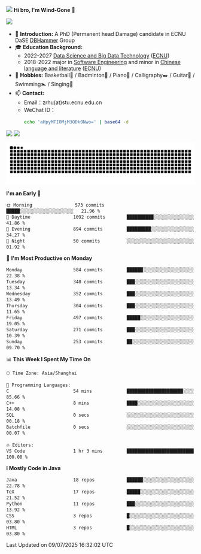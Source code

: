 <img src="https://media.giphy.com/media/LnQjpWaON8nhr21vNW/giphy.gif" width="60">  **Hi bro, I'm Wind-Gone** 👋

![](https://komarev.com/ghpvc/?username=your-github-Wind-Gone&style=flat-square)

- 🌱 **Introduction:** A PhD (Permanent head Damage) candidate in ECNU DaSE [DBHammer](https://dbhammer.github.io/) Group
- 🎓 **Education Background:**
  - 2022-2027 [Data Science and Big Data Technology](http://dase.ecnu.edu.cn/) ([ECNU](https://www.ecnu.edu.cn/))
  - 2018-2022 major in [Software Engineering](http://www.sei.ecnu.edu.cn/) and minor in [Chinese language and literature](https://zhwx.ecnu.edu.cn/) ([ECNU](https://www.ecnu.edu.cn/))
- 🐣 **Hobbies:** Basketball🏀 / Badminton🏸 / Piano🎹 / Calligraphy✒️ / Guitar🎸 / Swimming🏊 / Singing🎤
- 📫 **Contact:**
  - Email：zrhu(at)stu.ecnu.edu.cn
  - WeChat ID：
    ```bash
    echo 'aHpyMTI0MjM3ODk0Nwo=' | base64 -d
    ```
<div>
  <img width="390px" src="https://github-readme-stats.vercel.app/api?username=Wind-Gone&show_icons=true&theme=vue">
  <img width="415px" src="http://github-readme-streak-stats.herokuapp.com/?user=Wind-Gone&theme=vue">
<!--   <img width="390px" src="https://github-readme-stats.anuraghazra1.vercel.app/api/top-langs/?username=Wind-Gone&layout=compact&theme=vue" /> -->
</div>

<!--[![Zirui Hu's github activity graph](https://github-readme-activity-graph.vercel.app/graph?username=Wind-Gone&theme=flat-square)](https://github.com/Wind-Gone/github-readme-activity-graph)-->
![Snake animation](https://raw.githubusercontent.com/Wind-Gone/Wind-Gone/output/github-contribution-grid-snake.svg)

<!--START_SECTION:waka-->
**I'm an Early 🐤** 

```text
🌞 Morning                573 commits         █████░░░░░░░░░░░░░░░░░░░░   21.96 % 
🌆 Daytime                1092 commits        ██████████░░░░░░░░░░░░░░░   41.86 % 
🌃 Evening                894 commits         █████████░░░░░░░░░░░░░░░░   34.27 % 
🌙 Night                  50 commits          ░░░░░░░░░░░░░░░░░░░░░░░░░   01.92 % 
```
📅 **I'm Most Productive on Monday** 

```text
Monday                   584 commits         ██████░░░░░░░░░░░░░░░░░░░   22.38 % 
Tuesday                  348 commits         ███░░░░░░░░░░░░░░░░░░░░░░   13.34 % 
Wednesday                352 commits         ███░░░░░░░░░░░░░░░░░░░░░░   13.49 % 
Thursday                 304 commits         ███░░░░░░░░░░░░░░░░░░░░░░   11.65 % 
Friday                   497 commits         █████░░░░░░░░░░░░░░░░░░░░   19.05 % 
Saturday                 271 commits         ███░░░░░░░░░░░░░░░░░░░░░░   10.39 % 
Sunday                   253 commits         ██░░░░░░░░░░░░░░░░░░░░░░░   09.70 % 
```


📊 **This Week I Spent My Time On** 

```text
🕑︎ Time Zone: Asia/Shanghai

💬 Programming Languages: 
C                        54 mins             █████████████████████░░░░   85.66 % 
C++                      8 mins              ████░░░░░░░░░░░░░░░░░░░░░   14.08 % 
SQL                      0 secs              ░░░░░░░░░░░░░░░░░░░░░░░░░   00.18 % 
Batchfile                0 secs              ░░░░░░░░░░░░░░░░░░░░░░░░░   00.07 % 

🔥 Editors: 
VS Code                  1 hr 3 mins         █████████████████████████   100.00 % 
```

**I Mostly Code in Java** 

```text
Java                     18 repos            ██████░░░░░░░░░░░░░░░░░░░   22.78 % 
TeX                      17 repos            █████░░░░░░░░░░░░░░░░░░░░   21.52 % 
Python                   11 repos            ███░░░░░░░░░░░░░░░░░░░░░░   13.92 % 
CSS                      3 repos             █░░░░░░░░░░░░░░░░░░░░░░░░   03.80 % 
HTML                     3 repos             █░░░░░░░░░░░░░░░░░░░░░░░░   03.80 % 
```




 Last Updated on 09/07/2025 16:32:02 UTC
<!--END_SECTION:waka-->
